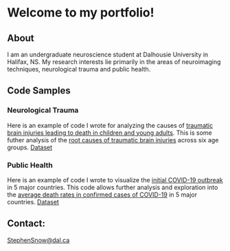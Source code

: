 # Welcome to my portfolio!


## About #
I am an undergraduate neuroscience student at Dalhousie University in Halifax, NS. My research interests lie primarily in the areas of neuroimaging techniques, neurological trauma and public health.

## Code Samples #

### Neurological Trauma
Here is an example of code I wrote for analyzing the causes of [traumatic brain injuries leading to death in children and young adults](2020-10-29-230913.ipynb). This is some futher analysis of the [root causes of traumatic brain injuries]() across six age groups. [Dataset](https://www.kaggle.com/jessemostipak/traumatic-brain-injury-tbi)


### Public Health
Here is an example of code I wrote to visualize the [initial COVID-19 outbreak](Covid0.ipynb) in 5 major countries. This code allows further analysis and exploration into the [average death rates in confirmed cases of COVID-19](Covid2.md) in 5 major countries. [Dataset](https://www.kaggle.com/ashudata/covid19dataset)  




## Contact:
[StephenSnow@dal.ca](mailto:stephensnow@dal.ca)


